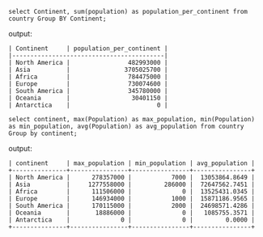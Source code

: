 `select Continent, sum(population) as population_per_continent from country Group BY Continent;`

output:

    | Continent     | population_per_continent |
    |------------------------------------------|
    | North America |                482993000 |
    | Asia          |               3705025700 |
    | Africa        |                784475000 |
    | Europe        |                730074600 |
    | South America |                345780000 |
    | Oceania       |                 30401150 |
    | Antarctica    |                        0 |

`select continent, max(Population) as max_population, min(Population) as min_population, avg(Population) as avg_population from country Group by continent;`

output:
    
    | continent     | max_population | min_population | avg_population |
    +---------------+----------------+----------------+----------------+
    | North America |      278357000 |           7000 |  13053864.8649 |
    | Asia          |     1277558000 |         286000 |  72647562.7451 |
    | Africa        |      111506000 |              0 |  13525431.0345 |
    | Europe        |      146934000 |           1000 |  15871186.9565 |
    | South America |      170115000 |           2000 |  24698571.4286 |
    | Oceania       |       18886000 |              0 |   1085755.3571 |
    | Antarctica    |              0 |              0 |         0.0000 |
    +---------------+----------------+----------------+----------------+
